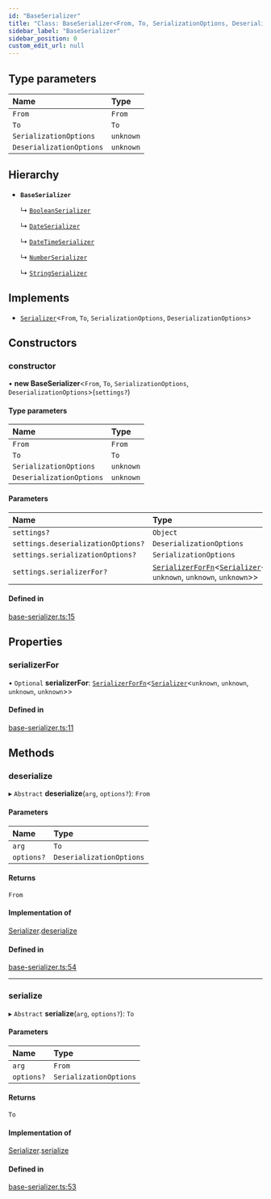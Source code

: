 ```yaml
---
id: "BaseSerializer"
title: "Class: BaseSerializer<From, To, SerializationOptions, DeserializationOptions>"
sidebar_label: "BaseSerializer"
sidebar_position: 0
custom_edit_url: null
---
```


## Type parameters

| Name | Type |
| :------ | :------ |
| `From` | `From` |
| `To` | `To` |
| `SerializationOptions` | `unknown` |
| `DeserializationOptions` | `unknown` |

## Hierarchy

- **`BaseSerializer`**

  ↳ [`BooleanSerializer`](BooleanSerializer.md)

  ↳ [`DateSerializer`](DateSerializer.md)

  ↳ [`DateTimeSerializer`](DateTimeSerializer.md)

  ↳ [`NumberSerializer`](NumberSerializer.md)

  ↳ [`StringSerializer`](StringSerializer.md)

## Implements

- [`Serializer`](../interfaces/Serializer.md)<`From`, `To`, `SerializationOptions`, `DeserializationOptions`\>

## Constructors

### constructor

• **new BaseSerializer**<`From`, `To`, `SerializationOptions`, `DeserializationOptions`\>(`settings?`)

#### Type parameters

| Name | Type |
| :------ | :------ |
| `From` | `From` |
| `To` | `To` |
| `SerializationOptions` | `unknown` |
| `DeserializationOptions` | `unknown` |

#### Parameters

| Name | Type |
| :------ | :------ |
| `settings?` | `Object` |
| `settings.deserializationOptions?` | `DeserializationOptions` |
| `settings.serializationOptions?` | `SerializationOptions` |
| `settings.serializerFor?` | [`SerializerForFn`](../modules.md#serializerforfn)<[`Serializer`](../interfaces/Serializer.md)<`unknown`, `unknown`, `unknown`, `unknown`\>\> |

#### Defined in

[base-serializer.ts:15](https://github.com/orbitjs/orbit/blob/6e0cbd41/packages/@orbit/serializers/src/base-serializer.ts#L15)

## Properties

### serializerFor

• `Optional` **serializerFor**: [`SerializerForFn`](../modules.md#serializerforfn)<[`Serializer`](../interfaces/Serializer.md)<`unknown`, `unknown`, `unknown`, `unknown`\>\>

#### Defined in

[base-serializer.ts:11](https://github.com/orbitjs/orbit/blob/6e0cbd41/packages/@orbit/serializers/src/base-serializer.ts#L11)

## Methods

### deserialize

▸ `Abstract` **deserialize**(`arg`, `options?`): `From`

#### Parameters

| Name | Type |
| :------ | :------ |
| `arg` | `To` |
| `options?` | `DeserializationOptions` |

#### Returns

`From`

#### Implementation of

[Serializer](../interfaces/Serializer.md).[deserialize](../interfaces/Serializer.md#deserialize)

#### Defined in

[base-serializer.ts:54](https://github.com/orbitjs/orbit/blob/6e0cbd41/packages/@orbit/serializers/src/base-serializer.ts#L54)

___

### serialize

▸ `Abstract` **serialize**(`arg`, `options?`): `To`

#### Parameters

| Name | Type |
| :------ | :------ |
| `arg` | `From` |
| `options?` | `SerializationOptions` |

#### Returns

`To`

#### Implementation of

[Serializer](../interfaces/Serializer.md).[serialize](../interfaces/Serializer.md#serialize)

#### Defined in

[base-serializer.ts:53](https://github.com/orbitjs/orbit/blob/6e0cbd41/packages/@orbit/serializers/src/base-serializer.ts#L53)
